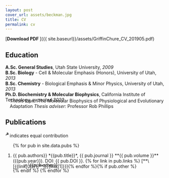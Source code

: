 ```yaml
---
layout: post
cover_url: assets/beckman.jpg
title: CV
permalink: cv
---
```


[**Download PDF <i class="icon-pdf"></i>**]({{ site.baseurl}}/assets/GriffinChure_CV_201905.pdf)

## Education
**A.Sc. General Studies**, Utah State University, *2009*<br/>
**B.Sc. Biology** - Cell & Molecular Emphasis (Honors), University of Utah, *2013*<br/>
**B.Sc. Chemistry** - Biological Emphasis & Minor Physics, University of Utah, *2013*<br/>
**Ph.D. Biochemistry & Molecular Biophysics**, California Institute of Technology, *expected 2020* 
<div style="padding-left: 1em; margin-top:-2em;">
<i>Thesis topic:</i> The Molecular Biophysics of Physiological and Evolutionary Adaptation
<i>Thesis adviser:</i> Professor Rob Phillips

</div>

## Publications
<sup>**☭** </sup> indicates equal contribution

<ol>

{% for pub in site.data.pubs %}
<li> {{ pub.authors}} *{{pub.title}}*, {{ pub.journal }} **{{ pub.volume }}** ({{pub.year}}). DOI: {{ pub.DOI }}. {% for link in pub.links %}   [**\[{{link[0]}}\]**]({{link[1]}}){% endfor %}{% if pub.other %}
<ul style='margin-top: -1.5em;'>
    <li style="margin-left:2em;list-style-type: circle;"> <i> {{pub.other}} </i></li></ul>
    {% endif %}
{% endfor %}

</ol>